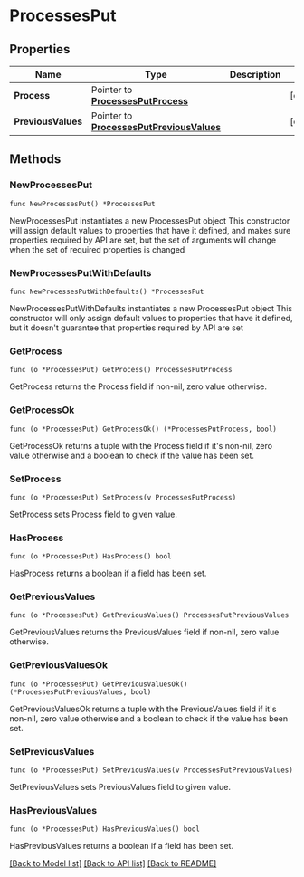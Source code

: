 # ProcessesPut

## Properties

Name | Type | Description | Notes
------------ | ------------- | ------------- | -------------
**Process** | Pointer to [**ProcessesPutProcess**](ProcessesPutProcess.md) |  | [optional] 
**PreviousValues** | Pointer to [**ProcessesPutPreviousValues**](ProcessesPutPreviousValues.md) |  | [optional] 

## Methods

### NewProcessesPut

`func NewProcessesPut() *ProcessesPut`

NewProcessesPut instantiates a new ProcessesPut object
This constructor will assign default values to properties that have it defined,
and makes sure properties required by API are set, but the set of arguments
will change when the set of required properties is changed

### NewProcessesPutWithDefaults

`func NewProcessesPutWithDefaults() *ProcessesPut`

NewProcessesPutWithDefaults instantiates a new ProcessesPut object
This constructor will only assign default values to properties that have it defined,
but it doesn't guarantee that properties required by API are set

### GetProcess

`func (o *ProcessesPut) GetProcess() ProcessesPutProcess`

GetProcess returns the Process field if non-nil, zero value otherwise.

### GetProcessOk

`func (o *ProcessesPut) GetProcessOk() (*ProcessesPutProcess, bool)`

GetProcessOk returns a tuple with the Process field if it's non-nil, zero value otherwise
and a boolean to check if the value has been set.

### SetProcess

`func (o *ProcessesPut) SetProcess(v ProcessesPutProcess)`

SetProcess sets Process field to given value.

### HasProcess

`func (o *ProcessesPut) HasProcess() bool`

HasProcess returns a boolean if a field has been set.

### GetPreviousValues

`func (o *ProcessesPut) GetPreviousValues() ProcessesPutPreviousValues`

GetPreviousValues returns the PreviousValues field if non-nil, zero value otherwise.

### GetPreviousValuesOk

`func (o *ProcessesPut) GetPreviousValuesOk() (*ProcessesPutPreviousValues, bool)`

GetPreviousValuesOk returns a tuple with the PreviousValues field if it's non-nil, zero value otherwise
and a boolean to check if the value has been set.

### SetPreviousValues

`func (o *ProcessesPut) SetPreviousValues(v ProcessesPutPreviousValues)`

SetPreviousValues sets PreviousValues field to given value.

### HasPreviousValues

`func (o *ProcessesPut) HasPreviousValues() bool`

HasPreviousValues returns a boolean if a field has been set.


[[Back to Model list]](../README.md#documentation-for-models) [[Back to API list]](../README.md#documentation-for-api-endpoints) [[Back to README]](../README.md)


